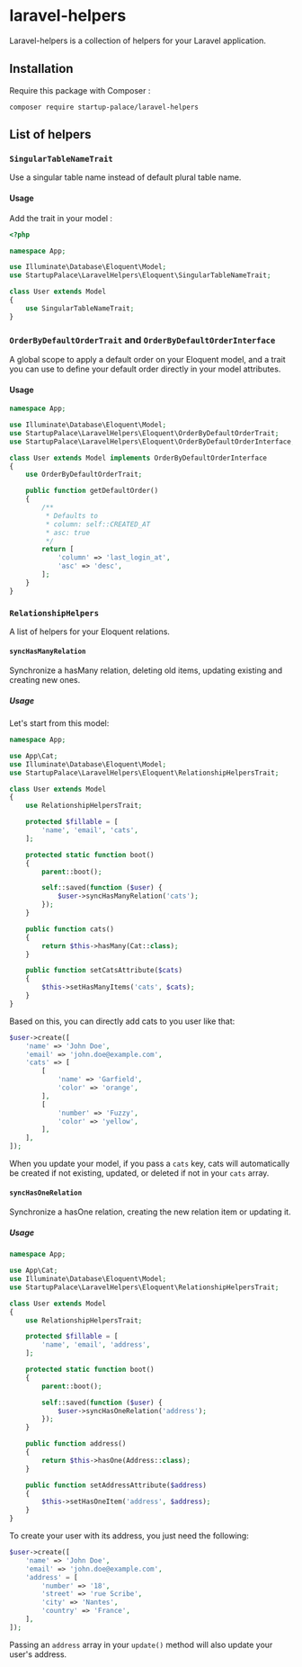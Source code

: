 # laravel-helpers

Laravel-helpers is a collection of helpers for your Laravel application.

## Installation

Require this package with Composer :

```
composer require startup-palace/laravel-helpers
```

## List of helpers

### `SingularTableNameTrait`

Use a singular table name instead of default plural table name.

#### Usage

Add the trait in your model :

```php
<?php

namespace App;

use Illuminate\Database\Eloquent\Model;
use StartupPalace\LaravelHelpers\Eloquent\SingularTableNameTrait;

class User extends Model
{
    use SingularTableNameTrait;
}
```

### `OrderByDefaultOrderTrait` and `OrderByDefaultOrderInterface`

A global scope to apply a default order on your Eloquent model, and a trait you
can use to define your default order directly in your model attributes.

#### Usage

```php
namespace App;

use Illuminate\Database\Eloquent\Model;
use StartupPalace\LaravelHelpers\Eloquent\OrderByDefaultOrderTrait;
use StartupPalace\LaravelHelpers\Eloquent\OrderByDefaultOrderInterface;

class User extends Model implements OrderByDefaultOrderInterface
{
    use OrderByDefaultOrderTrait;

    public function getDefaultOrder()
    {
        /**
         * Defaults to
         * column: self::CREATED_AT
         * asc: true
         */
        return [
            'column' => 'last_login_at',
            'asc' => 'desc',
        ];
    }
}
```

### `RelationshipHelpers`

A list of helpers for your Eloquent relations.

#### `syncHasManyRelation`

Synchronize a hasMany relation, deleting old items, updating existing and
creating new ones.

##### Usage

Let's start from this model:

```php
namespace App;

use App\Cat;
use Illuminate\Database\Eloquent\Model;
use StartupPalace\LaravelHelpers\Eloquent\RelationshipHelpersTrait;

class User extends Model
{
    use RelationshipHelpersTrait;

    protected $fillable = [
        'name', 'email', 'cats',
    ];

    protected static function boot()
    {
        parent::boot();

        self::saved(function ($user) {
            $user->syncHasManyRelation('cats');
        });
    }

    public function cats()
    {
        return $this->hasMany(Cat::class);
    }

    public function setCatsAttribute($cats)
    {
        $this->setHasManyItems('cats', $cats);
    }
}
```

Based on this, you can directly add cats to you user like that:

```php
$user->create([
    'name' => 'John Doe',
    'email' => 'john.doe@example.com',
    'cats' => [
        [
            'name' => 'Garfield',
            'color' => 'orange',
        ],
        [
            'number' => 'Fuzzy',
            'color' => 'yellow',
        ],
    ],
]);
```

When you update your model, if you pass a `cats` key, cats will automatically be
created if not existing, updated, or deleted if not in your `cats` array.

#### `syncHasOneRelation`

Synchronize a hasOne relation, creating the new relation item or updating it.

##### Usage

```php
namespace App;

use App\Cat;
use Illuminate\Database\Eloquent\Model;
use StartupPalace\LaravelHelpers\Eloquent\RelationshipHelpersTrait;

class User extends Model
{
    use RelationshipHelpersTrait;

    protected $fillable = [
        'name', 'email', 'address',
    ];

    protected static function boot()
    {
        parent::boot();

        self::saved(function ($user) {
            $user->syncHasOneRelation('address');
        });
    }

    public function address()
    {
        return $this->hasOne(Address::class);
    }

    public function setAddressAttribute($address)
    {
        $this->setHasOneItem('address', $address);
    }
}
```

To create your user with its address, you just need the following:

```php
$user->create([
    'name' => 'John Doe',
    'email' => 'john.doe@example.com',
    'address' = [
        'number' => '18',
        'street' => 'rue Scribe',
        'city' => 'Nantes',
        'country' => 'France',
    ],
]);
```

Passing an `address` array in your `update()` method will also update your
user's address.
